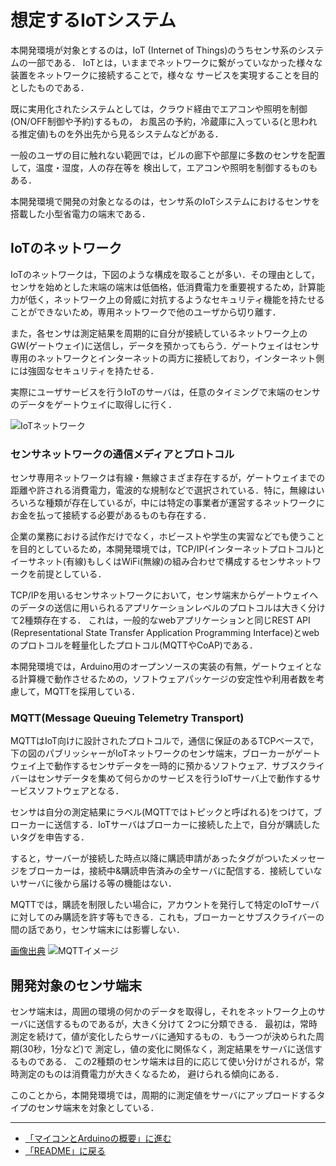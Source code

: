 # 想定するIoTシステム
本開発環境が対象とするのは，IoT (Internet of Things)のうちセンサ系のシステムの一部である．
IoTとは，いままでネットワークに繋がっていなかった様々な装置をネットワークに接続することで，様々な
サービスを実現することを目的としたものである．

既に実用化されたシステムとしては，クラウド経由でエアコンや照明を制御(ON/OFF制御や予約)するもの，
お風呂の予約，冷蔵庫に入っている(と思われる推定値)ものを外出先から見るシステムなどがある．

一般のユーザの目に触れない範囲では，ビルの廊下や部屋に多数のセンサを配置して，温度・湿度，人の存在等を
検出して，エアコンや照明を制御するものもある．

本開発環境で開発の対象となるのは，センサ系のIoTシステムにおけるセンサを搭載した小型省電力の端末である．


## IoTのネットワーク
IoTのネットワークは，下図のような構成を取ることが多い．その理由として，センサを始めとした末端の端末は低価格，低消費電力を重要視するため，計算能力が低く，ネットワーク上の脅威に対抗するようなセキュリティ機能を持たせることができないため，専用ネットワークで他のユーザから切り離す．

また，各センサは測定結果を周期的に自分が接続しているネットワーク上のGW(ゲートウェイ)に送信し，データを預かってもらう．ゲートウェイはセンサ専用のネットワークとインターネットの両方に接続しており，インターネット側には強固なセキュリティを持たせる．

実際にユーザサービスを行うIoTのサーバは，任意のタイミングで末端のセンサのデータをゲートウェイに取得しに行く．

![IoTネットワーク](images/IoTネットワーク.png)

### センサネットワークの通信メディアとプロトコル
センサ専用ネットワークは有線・無線さまざま存在するが，ゲートウェイまでの距離や許される消費電力，電波的な規制などで選択されている．特に，無線はいろいろな種類が存在しているが，中には特定の事業者が運営するネットワークにお金を払って接続する必要があるものも存在する．

企業の業務における試作だけでなく，ホビーストや学生の実習などでも使うことを目的としているため，本開発環境では，TCP/IP(インターネットプロトコル)とイーサネット(有線)もしくはWiFi(無線)の組み合わせで構成するセンサネットワークを前提としている．

TCP/IPを用いるセンサネットワークにおいて，センサ端末からゲートウェイへのデータの送信に用いられるアプリケーションレベルのプロトコルは大きく分けて2種類存在する．
これは，一般的なwebアプリケーションと同じREST API (Representational State Transfer Application Programming Interface)とwebのプロトコルを軽量化したプロトコル(MQTTやCoAP)である．

本開発環境では，Arduino用のオープンソースの実装の有無，ゲートウェイとなる計算機で動作させるための，ソフトウェアパッケージの安定性や利用者数を考慮して，MQTTを採用している．

### MQTT(Message Queuing Telemetry Transport)
MQTTはIoT向けに設計されたプロトコルで，通信に保証のあるTCPベースで，下の図のパブリッシャーがIoTネットワークのセンサ端末，ブローカーがゲートウェイ上で動作するセンサデータを一時的に預かるソフトウェア．サブスクライバーはセンサデータを集めて何らかのサービスを行うIoTサーバ上で動作するサービスソフトウェアとなる．

センサは自分の測定結果にラベル(MQTTではトピックと呼ばれる)をつけて，ブローカーに送信する．IoTサーバはブローカーに接続した上で，自分が購読したいタグを申告する．

すると，サーバーが接続した時点以降に購読申請があったタグがついたメッセージをブローカーは，接続中&購読申告済みの全サーバに配信する．接続していないサーバに後から届ける等の機能はない．

MQTTでは，購読を制限したい場合に，アカウントを発行して特定のIoTサーバに対してのみ購読を許す等もできる．これも，ブローカーとサブスクライバーの間の話であり，センサ端末には影響しない．

[画像出典](https://developer.mamezou-tech.com/iot/internet-of-things-06/)
![MQTTイメージ](images/MQTT.png)

## 開発対象のセンサ端末
センサ端末は，周囲の環境の何かのデータを取得し，それをネットワーク上のサーバに送信するものであるが，大きく分けて
2つに分類できる．
最初は，常時測定を続けて，値が変化したらサーバに通知するもの．もう一つが決められた周期(30秒，1分など)で
測定し，値の変化に関係なく，測定結果をサーバに送信するものである．
この2種類のセンサ端末は目的に応じて使い分けがされるが，常時測定のものは消費電力が大きくなるため，
避けられる傾向にある．

このことから，本開発環境では，周期的に測定値をサーバにアップロードするタイプのセンサ端末を対象としている．



***

- [「マイコンとArduinoの概要」に進む](Arduino.md)
- [「README」に戻る](../README.md)